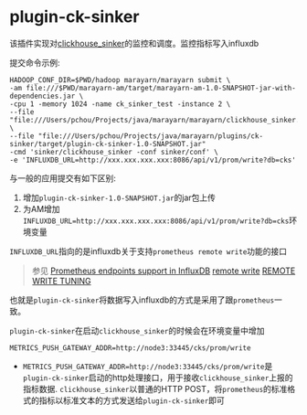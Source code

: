 # plugin-ck-sinker

该插件实现对[clickhouse_sinker](github.com/housepower/clickhouse_sinker)的监控和调度。监控指标写入influxdb

提交命令示例:

```
HADOOP_CONF_DIR=$PWD/hadoop marayarn/marayarn submit \
-am file:///$PWD/marayarn-am/target/marayarn-am-1.0-SNAPSHOT-jar-with-dependencies.jar \
-cpu 1 -memory 1024 -name ck_sinker_test -instance 2 \
--file "file:///Users/pchou/Projects/java/marayarn/marayarn/clickhouse_sinker.tar.gz#sinker" \
--file "file:///Users/pchou/Projects/java/marayarn/plugins/ck-sinker/target/plugin-ck-sinker-1.0-SNAPSHOT.jar" 
-cmd 'sinker/clickhouse_sinker -conf sinker/conf' \
-e 'INFLUXDB_URL=http://xxx.xxx.xxx.xxx:8086/api/v1/prom/write?db=cks'
```

与一般的应用提交有如下区别:

1. 增加`plugin-ck-sinker-1.0-SNAPSHOT.jar`的jar包上传
2. 为AM增加`INFLUXDB_URL=http://xxx.xxx.xxx.xxx:8086/api/v1/prom/write?db=cks`环境变量

`INFLUXDB_URL`指向的是influxdb关于支持`prometheus remote write`功能的接口

> 参见
> [Prometheus endpoints support in InfluxDB](https://docs.influxdata.com/influxdb/v1.8/supported_protocols/prometheus/)
> [remote write](https://prometheus.io/docs/prometheus/latest/configuration/configuration/#remote_write)
> [REMOTE WRITE TUNING](https://prometheus.io/docs/practices/remote_write/#remote-write-characteristics)

也就是`plugin-ck-sinker`将数据写入influxdb的方式是采用了跟`prometheus`一致。

`plugin-ck-sinker`在启动`clickhouse_sinker`的时候会在环境变量中增加

```
METRICS_PUSH_GATEWAY_ADDR=http://node3:33445/cks/prom/write
```
- `METRICS_PUSH_GATEWAY_ADDR=http://node3:33445/cks/prom/write`是`plugin-ck-sinker`启动的http处理接口，用于接收`clickhouse_sinker`上报的指标数据.
`clickhouse_sinker`以普通的HTTP POST，将`prometheus`的标准格式的指标以标准文本的方式发送给`plugin-ck-sinker`即可

